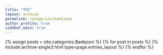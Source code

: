 ```yaml
---
title: "백준"
layout: archive
permalink: categories/baekjoon
author_profile: true
sidebar_main: true
---
```

<!--permalink, 이 파일의 뒷 이름은 같아야하는 듯--!>
<!-- 공백이 포함되어 있는 카테고리 이름의 경우 site.categories.['a b c'] 이런식으로! -->

{% assign posts = site.categories.Baekjoon %}
{% for post in posts %} {% include archive-single3.html type=page.entries_layout %} {% endfor %}
